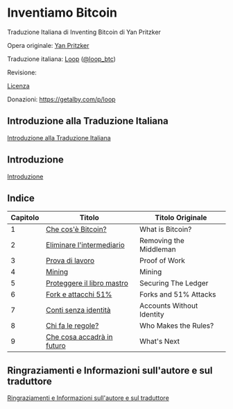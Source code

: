 # Inventiamo Bitcoin
Traduzione Italiana di Inventing Bitcoin di Yan Pritzker

Opera originale: [Yan Pritzker](https://twitter.com/skwp)

Traduzione italiana: [Loop](https://loop-btc.github.io/) ([@loop_btc](https://twitter.com/loop_btc))

Revisione: 

[Licenza](LICENSE)

Donazioni: https://getalby.com/p/loop


## Introduzione alla Traduzione Italiana

[Introduzione alla Traduzione Italiana]() 

## Introduzione

[Introduzione](introduzione.md)

## Indice

| Capitolo | Titolo                                                       | Titolo Originale           |
| -------- | ------------------------------------------------------------ | -------------------------- |
| 1        | [Che cos'è Bitcoin?](chapters/ch001-cos-e-bitcoin.md) | What is Bitcoin? |
| 2        | [Eliminare l'intermediario](chapters/ch002-eliminare-l-intermediario.md) | Removing the Middleman |
| 3        | [Prova di lavoro](chapters/ch003-prova-di-lavoro.md) | Proof of Work |
| 4        | [Mining](chapters/ch004-mining.md) | Mining |
| 5        | [Proteggere il libro mastro](chapters/ch005-proteggere-il-libro-mastro.md) | Securing The Ledger |
| 6        | [Fork e attacchi 51%](chapters/ch006-fork-e-attacchi-51%.md) | Forks and 51% Attacks |
| 7        | [Conti senza identità](chapters/ch007-conti-senza-identita.md) | Accounts Without Identity |
| 8        | [Chi fa le regole?](chapters/ch008-chi-fa-le-regole.md) | Who Makes the Rules? |
| 9        | [Che cosa accadrà in futuro](chapters/ch009-cosa-accadra-in-futuro.md) | What's Next |

## Ringraziamenti e Informazioni sull'autore e sul traduttore

[Ringraziamenti e Informazioni sull'autore e sul traduttore](ringraziamenti-informazioni.md)
